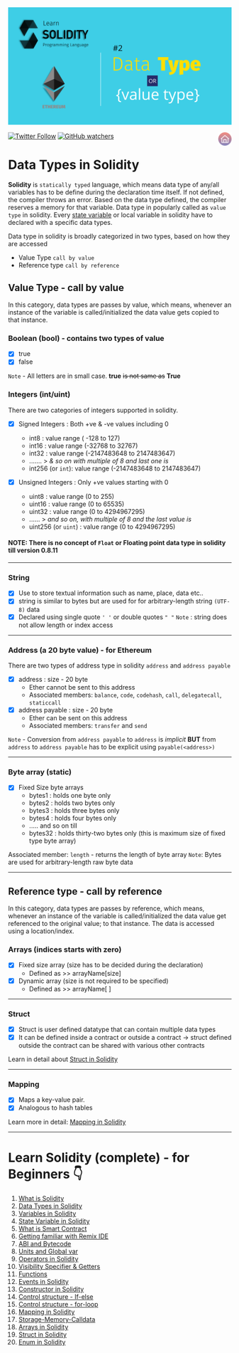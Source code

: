 
<img src="/Tutorials/header-images/2-OG-data_type_solidity.png" width="630" title="Data Type in solidity">

[<img alt="Twitter Follow" src="https://img.shields.io/twitter/follow/PranavRaj90?style=social">](https://twitter.com/intent/follow?screen_name=PranavRaj90)
[<img alt="GitHub watchers" src="https://img.shields.io/github/watchers/raj-pranav/learn-solidity?label=Learn%20Solidity&style=social">](https://github.com/raj-pranav/learn-solidity/)
[<img align= "right" src="/Tutorials/Beginners/images-for-docs/home.png" width="30" title="Repo Home">](https://github.com/raj-pranav/learn-solidity)

# Data Types in Solidity
**Solidity** is `statically typed` language, which means data type of any/all variables has to be define during the declaration time itself. If not defined, the compiler throws an error. Based on the data type defined, the compiler reserves a memory for that variable. Data type in popularly called as `value type` in solidity. Every [state variable](https://github.com/raj-pranav/learn-solidity/blob/main/Tutorials/Beginners/3-State_variable_solidity.md) or local variable in solidity have to declared with a specific data types.

Data type in solidity is broadly categorized in two types, based on how they are accessed
- Value Type `call by value`
- Reference type `call by reference`

## Value Type - call by value
In this category, data types are passes by value, which means, whenever an instance of the variable is called/initialized the data value gets copied to that instance.

### Boolean (bool) - contains two types of value
- [x] true
- [x] false <br>

`Note` - All letters are in small case. **true** ~~is not same as~~ **True**

### Integers (int/uint)
There are two categories of integers supported in solidity.

- [x] Signed Integers : Both +ve & -ve values including 0
  - int8 : value range ( -128 to 127)
  - int16 : value range (-32768 to 32767)
  - int32 : value range (-2147483648 to 2147483647)
  - .......  > _& so on with multiple of 8 and last one is_
  - int256 (or `int`): value range (-2147483648 to 2147483647)

- [x] Unsigned Integers : Only +ve values starting with 0
  - uint8 : value range (0 to 255)
  - uint16 : value range (0 to 65535)
  - uint32 : value range (0 to 4294967295)
  - ...... > _and so on, with multiple of 8 and the last value is_
  - uint256 (or `uint`) : value range (0 to 4294967295)

#### NOTE: There is no concept of `Float` or Floating point data type in solidity till version 0.8.11
---
### String
- [x] Use to store textual information such as name, place, data etc..
- [x] string is similar to bytes but are used for for arbitrary-length string `(UTF-8)` data
- [x] Declared using single quote `' '` or double quotes `" "` 
`Note` : string does not allow  length or index access

---

### Address (a 20 byte value) - for Ethereum
There are two types of address type in solidity `address` and `address payable`
- [x] address : size - 20 byte
  - Ether cannot be sent to this address
  - Associated members: `balance`, `code`, `codehash`, `call`, `delegatecall`, `staticcall`
- [x] address payable : size - 20 byte
  - Ether can be sent on this address
  - Associated members: `transfer` and `send`

`Note` - Conversion from `address payable` to `address` is *implicit* **BUT** from `address` to `address payable` has to be explicit using `payable(<address>)` 

---

### Byte array (static)
- [x] Fixed Size byte arrays
  - bytes1 : holds one byte only
  - bytes2 : holds two bytes only
  - bytes3 : holds three bytes only
  - bytes4 : holds four bytes only
  - ..... and so on till 
  - bytes32 : holds thirty-two bytes only (this is maximum size of fixed type byte array)

Associated member: `length` - returns the length of byte array
`Note`: Bytes are used for arbitrary-length raw byte data 

---

## Reference type - call by reference
In this category, data types are passes by reference, which means, whenever an instance of the variable is called/initialized the data value get referenced to the original value; to that instance. The data is accessed using a location/index.

### Arrays (indices starts with zero)
- [x] Fixed size array (size has to be decided during the declaration)
  - Defined as >> arrayName[size] 
- [x] Dynamic array (size is not required to be specified)
  - Defined as >> arrayName[ ]

---

### Struct
- [x] Struct is user defined datatype that can contain multiple data types
- [x] It can be defined inside a contract or outside a contract -> struct defined outside the contract can be shared with various other contracts

Learn in detail about [Struct in Solidity](https://github.com/raj-pranav/learn-solidity/blob/main/Tutorials/Beginners/18-struct-in-solidity.md)

---

### Mapping
- [x] Maps a key-value pair.
- [x] Analogous to hash tables

Learn more in detail: [Mapping in Solidity](https://github.com/raj-pranav/learn-solidity/blob/main/Tutorials/Beginners/15-Mapping-in-solidity.md)

---

# Learn Solidity (complete) - for Beginners 👇
1. [What is Solidity](https://github.com/raj-pranav/learn-solidity/blob/main/Tutorials/Beginners/1-What_is_Solidity.md)
2. [Data Types in Solidity](https://github.com/raj-pranav/learn-solidity/blob/main/Tutorials/Beginners/2-Data_types_solidity.md)
3. [Variables in Solidity](https://github.com/raj-pranav/learn-solidity/blob/main/Tutorials/Beginners/2.1-Variables_in_solidity.md)
4. [State Variable in Solidity](https://github.com/raj-pranav/learn-solidity/blob/main/Tutorials/Beginners/3-State_variable_solidity.md)
5. [What is Smart Contract](https://github.com/raj-pranav/learn-solidity/blob/main/Tutorials/Beginners/4-what-is-a-Smart_contract.md)
6. [Getting familiar with Remix IDE](https://github.com/raj-pranav/learn-solidity/blob/main/Tutorials/Beginners/5-Getting-familiar-with-Remix-IDE.md)
7. [ABI and Bytecode](https://github.com/raj-pranav/learn-solidity/blob/main/Tutorials/Beginners/6-ABI-and-Bytecode-from-solidity-compiler.md)
8. [Units and Global var](https://github.com/raj-pranav/learn-solidity/blob/main/Tutorials/Beginners/7-Units-and-global-variable.md)
9. [Operators in Solidity](https://github.com/raj-pranav/learn-solidity/blob/main/Tutorials/Beginners/8-Operators-in-solidity.md)
10. [Visibility Specifier & Getters](https://github.com/raj-pranav/learn-solidity/blob/main/Tutorials/Beginners/9-Visibility-specifiers_and-getters.md)
11. [Functions](https://github.com/raj-pranav/learn-solidity/blob/main/Tutorials/Beginners/10-Functions-in-solidity.md)
12. [Events in Solidity](https://github.com/raj-pranav/learn-solidity/blob/main/Tutorials/Beginners/11-Events-in-Solidity.md)
13. [Constructor in Solidity](https://github.com/raj-pranav/learn-solidity/blob/main/Tutorials/Beginners/12-Constructor-in-solidity.md)
14. [Control structure - If-else](https://github.com/raj-pranav/learn-solidity/blob/main/Tutorials/Beginners/13-if-else_if-else_control_structure.md)
15. [Control structure - for-loop](https://github.com/raj-pranav/learn-solidity/blob/main/Tutorials/Beginners/14-for-loop-in-solidity.md)
16. [Mapping in Solidity](https://github.com/raj-pranav/learn-solidity/blob/main/Tutorials/Beginners/15-Mapping-in-solidity.md)
17. [Storage-Memory-Calldata](https://github.com/raj-pranav/learn-solidity/blob/main/Tutorials/Beginners/16-strorage-memory-calldata.md)
18. [Arrays in Solidity](https://github.com/raj-pranav/learn-solidity/blob/main/Tutorials/Beginners/17-arrays-in-solidity.md)
19. [Struct in Solidity](https://github.com/raj-pranav/learn-solidity/blob/main/Tutorials/Beginners/18-struct-in-solidity.md)
20. [Enum in Solidity](https://github.com/raj-pranav/learn-solidity/blob/main/Tutorials/Beginners/19-Enum-in-solidity.md)

